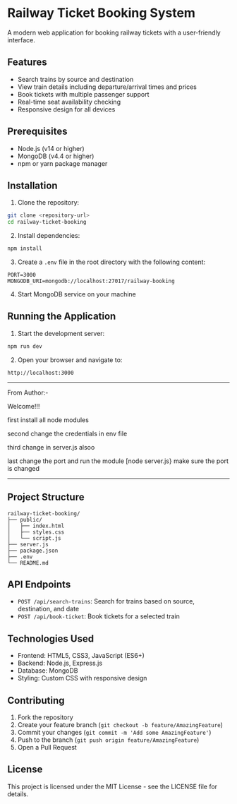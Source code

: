 # Railway Ticket Booking System

A modern web application for booking railway tickets with a user-friendly interface.

## Features

- Search trains by source and destination
- View train details including departure/arrival times and prices
- Book tickets with multiple passenger support
- Real-time seat availability checking
- Responsive design for all devices

## Prerequisites

- Node.js (v14 or higher)
- MongoDB (v4.4 or higher)
- npm or yarn package manager

## Installation

1. Clone the repository:
```bash
git clone <repository-url>
cd railway-ticket-booking
```

2. Install dependencies:
```bash
npm install
```

3. Create a `.env` file in the root directory with the following content:
```
PORT=3000
MONGODB_URI=mongodb://localhost:27017/railway-booking
```

4. Start MongoDB service on your machine

## Running the Application

1. Start the development server:
```bash
npm run dev
```

2. Open your browser and navigate to:
```
http://localhost:3000
```




-----------------------------------------------------------------------------------------------------
From Author:-

Welcome!!!

first install all node modules

second change the credentials in env file

third change in server.js alsoo

last change the port and run the module [node server.js} make sure the port is changed

-----------------------------------------------------------------------------------------------------










## Project Structure

```
railway-ticket-booking/
├── public/
│   ├── index.html
│   ├── styles.css
│   └── script.js
├── server.js
├── package.json
├── .env
└── README.md
```

## API Endpoints

- `POST /api/search-trains`: Search for trains based on source, destination, and date
- `POST /api/book-ticket`: Book tickets for a selected train

## Technologies Used

- Frontend: HTML5, CSS3, JavaScript (ES6+)
- Backend: Node.js, Express.js
- Database: MongoDB
- Styling: Custom CSS with responsive design

## Contributing

1. Fork the repository
2. Create your feature branch (`git checkout -b feature/AmazingFeature`)
3. Commit your changes (`git commit -m 'Add some AmazingFeature'`)
4. Push to the branch (`git push origin feature/AmazingFeature`)
5. Open a Pull Request

## License

This project is licensed under the MIT License - see the LICENSE file for details. 


